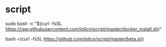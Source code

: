 # script

sudo bash -c "$(curl -fsSL https://raw.githubusercontent.com/jplicn/script/master/docker_install.sh)"

bash <(curl -fsSL https://github.com/jplicn/script/master/beta.sh)
